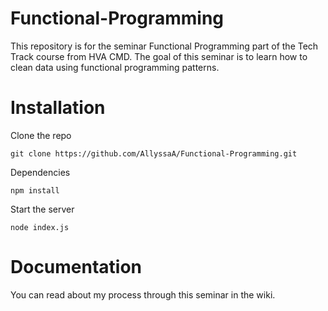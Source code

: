 # Functional-Programming
This repository is for the seminar Functional Programming part of the Tech Track course from HVA CMD.
The goal of this seminar is to learn how to clean data using functional programming patterns.



# Installation

Clone the repo
```
git clone https://github.com/AllyssaA/Functional-Programming.git
```

Dependencies
```
npm install
```

Start the server
```
node index.js
```

# Documentation
You can read about my process through this seminar in the wiki. 


